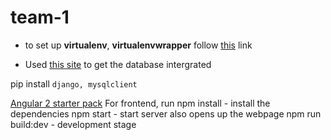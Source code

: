 # team-1

- to set up **virtualenv**, **virtualenvwrapper** follow [this](https://virtualenvwrapper.readthedocs.io/en/latest/) link

- Used [this site](https://www.digitalocean.com/community/tutorials/how-to-use-mysql-or-mariadb-with-your-django-application-on-ubuntu-14-04) to get the database intergrated 

pip install
	`django, mysqlclient`


[Angular 2 starter pack](https://github.com/AngularClass/angular2-webpack-starter)
For frontend, run 
npm install - install the dependencies
npm start - start server also opens up the webpage
npm run build:dev - development stage
